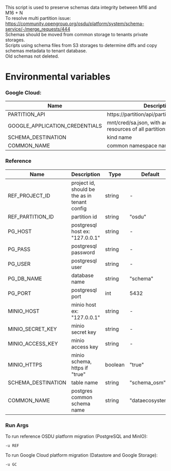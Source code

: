 
This script is used to preserve schemas data integrity between M16 and M16 + N <br/>
To resolve multi partition issue: https://community.opengroup.org/osdu/platform/system/schema-service/-/merge_requests/444 <br/>
Schemas should be moved from common storage to tenants private storages. <br/>
Scripts using schema files from S3 storages to determine diffs and copy schemas metadata to tenant database. <br/>
Old schemas not deleted. <br/>

# Environmental variables

### Google Cloud:

| Name                           | Description                                                      | Type      | Default         | Required | Sensitive |
|--------------------------------|------------------------------------------------------------------|-----------|-----------------|----------|-----------|
| PARTITION_API                  | https://partition/api/partition/v1/partitions/                   | string    | -               | yes      | no        |
| GOOGLE_APPLICATION_CREDENTIALS | mnt/cred/sa.json, with access to all resources of all partitions | file path | -               | yes      | yes       |
| SCHEMA_DESTINATION             | kind name                                                        | string    | "schema_osm"    | no       | no        |
| COMMON_NAME                    | common namespace name                                            | string    | "dataecosystem" | no       | no        |


### Reference

| Name               | Description                                   | Type    | Default         | Required | Sensitive |
|--------------------|-----------------------------------------------|---------|-----------------|----------|-----------|
| REF_PROJECT_ID     | project id, should be the as in tenant config | string  | -               | yes      | no        |
| REF_PARTITION_ID   | partition id                                  | string  | "osdu"          | no       | no        |
| PG_HOST            | postgresql host ex: "127.0.0.1"               | string  | -               | yes      | yes       |
| PG_PASS            | postgresql password                           | string  | -               | yes      | yes       |
| PG_USER            | postgresql user                               | string  | -               | yes      | yes       |
| PG_DB_NAME         | database name                                 | string  | "schema"        | no       | no        |
| PG_PORT            | postgresql port                               | int     | 5432            | no       | no        |
| MINIO_HOST         | minio host ex: "127.0.0.1"                    | string  | -               | yes      | yes       |
| MINIO_SECRET_KEY   | minio secret key                              | string  | -               | yes      | yes       |
| MINIO_ACCESS_KEY   | minio access key                              | string  | -               | yes      | yes       |
| MINIO_HTTPS        | minio schema, https if "true"                 | boolean | "true"          | no       | no        |
| SCHEMA_DESTINATION | table name                                    | string  | "schema_osm"    | no       | no        |
| COMMON_NAME        | postgres common schema name                   | string  | "dataecosystem" | no       | no        |

### Run Args

To run reference OSDU platform migration (PostgreSQL and MinIO):
```
-u REF
```
To run Google Cloud platform migration (Datastore and Google Storage):
```
-u GC
```